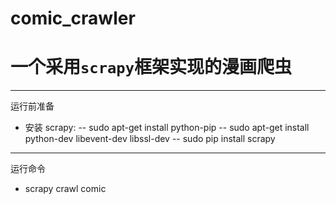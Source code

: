 comic_crawler
===
# 一个采用`scrapy`框架实现的漫画爬虫
---
运行前准备
- 安装 scrapy: 
-- sudo apt-get install python-pip
-- sudo apt-get install python-dev libevent-dev libssl-dev
-- sudo pip install scrapy

---
运行命令
- scrapy crawl comic
